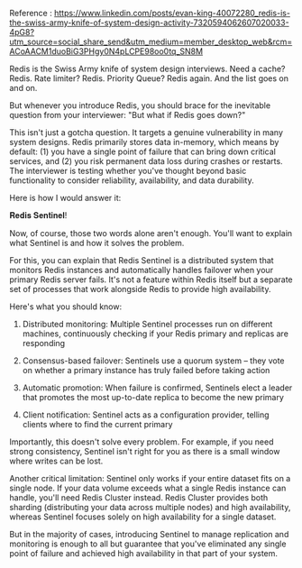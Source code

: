 Reference : https://www.linkedin.com/posts/evan-king-40072280_redis-is-the-swiss-army-knife-of-system-design-activity-7320594062607020033-4pG8?utm_source=social_share_send&utm_medium=member_desktop_web&rcm=ACoAACM1duoBiG3PHgy0N4pLCPE98oo0tq_SN8M

Redis is the Swiss Army knife of system design interviews. Need a cache? Redis. Rate limiter? Redis. Priority Queue? Redis again. And the list goes on and on.

But whenever you introduce Redis, you should brace for the inevitable question from your interviewer: "But what if Redis goes down?"

This isn't just a gotcha question. It targets a genuine vulnerability in many system designs. Redis primarily stores data in-memory, which means by default: (1) you have a single point of failure that can bring down critical services, and (2) you risk permanent data loss during crashes or restarts. The interviewer is testing whether you've thought beyond basic functionality to consider reliability, availability, and data durability.

Here is how I would answer it:

𝐑𝐞𝐝𝐢𝐬 𝐒𝐞𝐧𝐭𝐢𝐧𝐞𝐥!

Now, of course, those two words alone aren't enough. You'll want to explain what Sentinel is and how it solves the problem.

For this, you can explain that Redis Sentinel is a distributed system that monitors Redis instances and automatically handles failover when your primary Redis server fails. It's not a feature within Redis itself but a separate set of processes that work alongside Redis to provide high availability.

Here's what you should know:

1. Distributed monitoring: Multiple Sentinel processes run on different machines, continuously checking if your Redis primary and replicas are responding

2. Consensus-based failover: Sentinels use a quorum system – they vote on whether a primary instance has truly failed before taking action

3. Automatic promotion: When failure is confirmed, Sentinels elect a leader that promotes the most up-to-date replica to become the new primary

4. Client notification: Sentinel acts as a configuration provider, telling clients where to find the current primary

Importantly, this doesn't solve every problem. For example, if you need strong consistency, Sentinel isn't right for you as there is a small window where writes can be lost.

Another critical limitation: Sentinel only works if your entire dataset fits on a single node. If your data volume exceeds what a single Redis instance can handle, you'll need Redis Cluster instead. Redis Cluster provides both sharding (distributing your data across multiple nodes) and high availability, whereas Sentinel focuses solely on high availability for a single dataset.

But in the majority of cases, introducing Sentinel to manage replication and monitoring is enough to all but guarantee that you've eliminated any single point of failure and achieved high availability in that part of your system.
